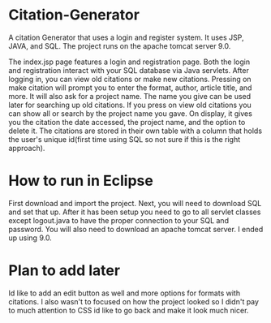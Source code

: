 # Citation-Generator 
A citation Generator that uses a login and register system. It uses JSP, JAVA, and SQL. The project runs on the apache tomcat server 9.0. 

The index.jsp page features a login and registration page. Both the login and registration interact with your SQL database via Java servlets. After logging in, you can view old citations or make new citations. Pressing on make citation will prompt you to enter the format, author, article title, and more. It will also ask for a project name. The name you give can be used later for searching up old citations. If you press on view old citations you can show all or search by the project name you gave. On display, it gives you the citation the date accessed, the project name, and the option to delete it. The citations are stored in their own table with a column that holds the user's unique id(first time using SQL so not sure if this is the right approach). 

# How to run in Eclipse 
First download and import the project. Next, you will need to  download SQL and set that up. After it has been setup you need to go to all servlet classes except logout.java to have the proper connection to your SQL and password. You will also need to download an apache tomcat server. I ended up using 9.0. 

# Plan to add later 
Id like to add an edit button as well and more options for formats with citations. I also wasn't to focused on how the project looked so I didn't pay to much attention to CSS id like to go back and make it look much nicer.
